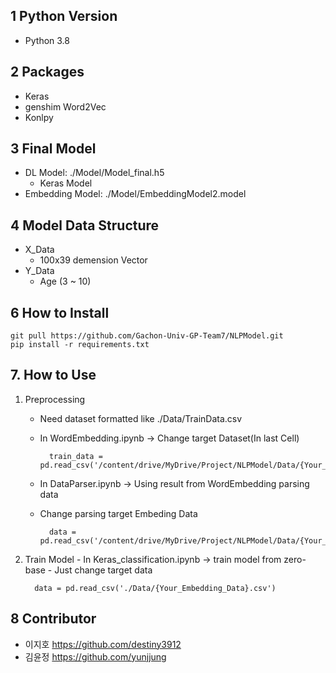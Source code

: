 ## 1 Python Version
  - Python 3.8 
## 2 Packages
  - Keras
  - genshim Word2Vec
  - Konlpy
## 3 Final Model
  - DL Model: ./Model/Model_final.h5
    - Keras Model
  - Embedding Model: ./Model/EmbeddingModel2.model

## 4 Model Data Structure
  - X_Data
    - 100x39 demension Vector
  - Y_Data
    - Age (3 ~ 10)

## 6 How to Install
  ``` 
  git pull https://github.com/Gachon-Univ-GP-Team7/NLPModel.git
  pip install -r requirements.txt
  ```
## 7. How to Use

   1. Preprocessing 
      - Need dataset formatted like ./Data/TrainData.csv
      - In WordEmbedding.ipynb -> Change target Dataset(In last Cell)
      
          ```
            train_data = pd.read_csv('/content/drive/MyDrive/Project/NLPModel/Data/{Your_Dataset}.csv')
          ```
      - In DataParser.ipynb -> Using result from WordEmbedding parsing data
       - Change parsing target Embeding Data
          ```
            data = pd.read_csv('/content/drive/MyDrive/Project/NLPModel/Data/{Your_Embedding_Data}.csv'')
          ```
   2. Train Model
    - In Keras_classification.ipynb -> train model from zero-base
    - Just change target data
   
        ```
          data = pd.read_csv('./Data/{Your_Embedding_Data}.csv')
        ```

## 8 Contributor
  - 이지호
    https://github.com/destiny3912
  - 김윤정
    https://github.com/yunjjung
